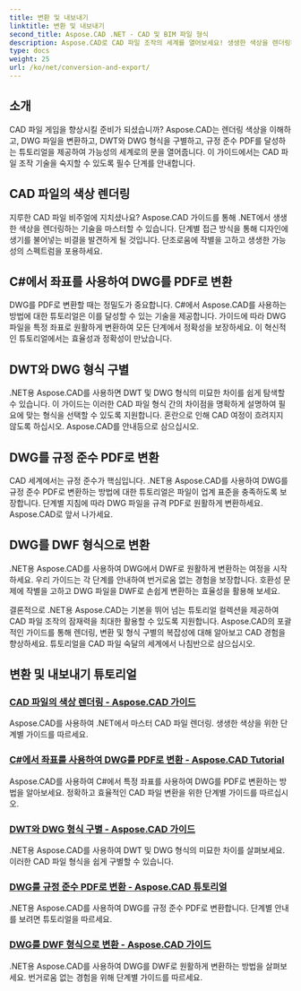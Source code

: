 ```yaml
---
title: 변환 및 내보내기
linktitle: 변환 및 내보내기
second_title: Aspose.CAD .NET - CAD 및 BIM 파일 형식
description: Aspose.CAD로 CAD 파일 조작의 세계를 열어보세요! 생생한 색상을 렌더링하고 DWG 파일을 변환하는 방법을 알아보세요. 정확한 결과를 얻으려면 DWT 및 DWG 형식을 살펴보세요.
type: docs
weight: 25
url: /ko/net/conversion-and-export/
---
```



## 소개

CAD 파일 게임을 향상시킬 준비가 되셨습니까? Aspose.CAD는 렌더링 색상을 이해하고, DWG 파일을 변환하고, DWT와 DWG 형식을 구별하고, 규정 준수 PDF를 달성하는 튜토리얼을 제공하여 가능성의 세계로의 문을 열어줍니다. 이 가이드에서는 CAD 파일 조작 기술을 숙지할 수 있도록 필수 단계를 안내합니다.

## CAD 파일의 색상 렌더링

지루한 CAD 파일 비주얼에 지치셨나요? Aspose.CAD 가이드를 통해 .NET에서 생생한 색상을 렌더링하는 기술을 마스터할 수 있습니다. 단계별 접근 방식을 통해 디자인에 생기를 불어넣는 비결을 발견하게 될 것입니다. 단조로움에 작별을 고하고 생생한 가능성의 스펙트럼을 포용하세요.

## C#에서 좌표를 사용하여 DWG를 PDF로 변환

DWG를 PDF로 변환할 때는 정밀도가 중요합니다. C#에서 Aspose.CAD를 사용하는 방법에 대한 튜토리얼은 이를 달성할 수 있는 기술을 제공합니다. 가이드에 따라 DWG 파일을 특정 좌표로 원활하게 변환하여 모든 단계에서 정확성을 보장하세요. 이 혁신적인 튜토리얼에서는 효율성과 정확성이 만났습니다.

## DWT와 DWG 형식 구별

.NET용 Aspose.CAD를 사용하면 DWT 및 DWG 형식의 미묘한 차이를 쉽게 탐색할 수 있습니다. 이 가이드는 이러한 CAD 파일 형식 간의 차이점을 명확하게 설명하여 필요에 맞는 형식을 선택할 수 있도록 지원합니다. 혼란으로 인해 CAD 여정이 흐려지지 않도록 하십시오. Aspose.CAD를 안내등으로 삼으십시오.

## DWG를 규정 준수 PDF로 변환

CAD 세계에서는 규정 준수가 핵심입니다. .NET용 Aspose.CAD를 사용하여 DWG를 규정 준수 PDF로 변환하는 방법에 대한 튜토리얼은 파일이 업계 표준을 충족하도록 보장합니다. 단계별 지침에 따라 DWG 파일을 규격 PDF로 원활하게 변환하세요. Aspose.CAD로 앞서 나가세요.

## DWG를 DWF 형식으로 변환

.NET용 Aspose.CAD를 사용하여 DWG에서 DWF로 원활하게 변환하는 여정을 시작하세요. 우리 가이드는 각 단계를 안내하여 번거로움 없는 경험을 보장합니다. 호환성 문제에 작별을 고하고 DWG 파일을 DWF로 손쉽게 변환하는 효율성을 활용해 보세요.

결론적으로 .NET용 Aspose.CAD는 기본을 뛰어 넘는 튜토리얼 컬렉션을 제공하여 CAD 파일 조작의 잠재력을 최대한 활용할 수 있도록 지원합니다. Aspose.CAD의 포괄적인 가이드를 통해 렌더링, 변환 및 형식 구별의 복잡성에 대해 알아보고 CAD 경험을 향상하세요. 튜토리얼을 CAD 파일 숙달의 세계에서 나침반으로 삼으십시오.
## 변환 및 내보내기 튜토리얼
### [CAD 파일의 색상 렌더링 - Aspose.CAD 가이드](./rendering-colors-in-cad-files/)
Aspose.CAD를 사용하여 .NET에서 마스터 CAD 파일 렌더링. 생생한 색상을 위한 단계별 가이드를 따르세요.
### [C#에서 좌표를 사용하여 DWG를 PDF로 변환 - Aspose.CAD Tutorial](./converting-dwg-to-pdf-with-coordinates/)
Aspose.CAD를 사용하여 C#에서 특정 좌표를 사용하여 DWG를 PDF로 변환하는 방법을 알아보세요. 정확하고 효율적인 CAD 파일 변환을 위한 단계별 가이드를 따르십시오.
### [DWT와 DWG 형식 구별 - Aspose.CAD 가이드](./distinguishing-between-dwt-and-dwg-formats/)
.NET용 Aspose.CAD를 사용하여 DWT 및 DWG 형식의 미묘한 차이를 살펴보세요. 이러한 CAD 파일 형식을 쉽게 구별할 수 있습니다.
### [DWG를 규정 준수 PDF로 변환 - Aspose.CAD 튜토리얼](./converting-dwg-to-compliance-pdf/)
.NET용 Aspose.CAD를 사용하여 DWG를 규정 준수 PDF로 변환합니다. 단계별 안내를 보려면 튜토리얼을 따르세요.
### [DWG를 DWF 형식으로 변환 - Aspose.CAD 가이드](./converting-dwg-to-dwf/)
.NET용 Aspose.CAD를 사용하여 DWG를 DWF로 원활하게 변환하는 방법을 살펴보세요. 번거로움 없는 경험을 위해 단계별 가이드를 따르세요.